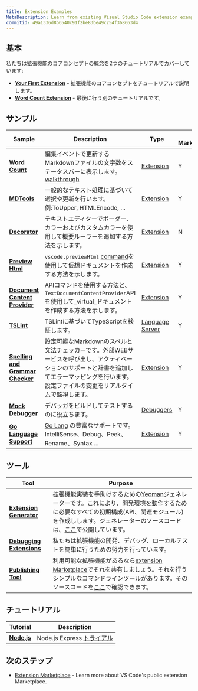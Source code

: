 ```yaml
---
title: Extension Examples
MetaDescription: Learn from existing Visual Studio Code extension examples.
commitid: 49a1336d8b6540c91f2be83be49c254f368663d4
---
```


## 基本

私たちは拡張機能のコアコンセプトの概念を2つのチュートリアルでカバーしています:

* **[Your First Extension](/docs/extensions/example-hello-world.md)** -  拡張機能のコアコンセプトをチュートリアルで説明します。
* **[Word Count Extension](/docs/extensions/example-word-count.md)** - 最後に行う別のチュートリアルです。

## サンプル

Sample|Description|Type|In Marketplace
------|-----------|----|---------
**[Word Count](https://github.com/Microsoft/vscode-wordcount)**|編集イベントで更新するMarkdownファイルの文字数をステータスバーに表示します。[walkthrough](/docs/extensions/example-word-count.md)|[Extension](/docs/extensions/example-hello-world.md)|Y
**[MDTools](https://github.com/Microsoft/vscode-MDTools)**|一般的なテキスト処理に基づいて選択や更新を行います。例:ToUpper, HTMLEncode, ...|[Extension](/docs/extensions/example-hello-world.md)|Y
**[Decorator](https://github.com/Microsoft/vscode-extension-samples/tree/master/decorator-sample)**|テキストエディターでボーダー、カラーおよびカスタムカラーを使用して概要ルーラーを追加する方法を示します。|[Extension](/docs/extensions/example-hello-world.md)|N
**[Preview Html](https://github.com/Microsoft/vscode-extension-samples/tree/master/previewhtml-sample)**|`vscode.previewHtml` [command](/docs/extensionapi/vscode-api-commands.md#commands)を使用して仮想ドキュメントを作成する方法を示します。|[Extension](/docs/extensions/example-hello-world.md)|Y
**[Document Content Provider](https://github.com/Microsoft/vscode-extension-samples/tree/master/contentprovider-sample)**|APIコマンドを使用する方法と、`TextDocumentContentProvider`APIを使用して_virtual_ドキュメントを作成する方法を示します。|[Extension](/docs/extensions/example-hello-world.md)|Y
**[TSLint](https://github.com/Microsoft/vscode-tslint)**|TSLintに基づいてTypeScriptを検証します。|[Language Server](/docs/extensions/example-language-server.md)|Y
**[Spelling and Grammar Checker](https://github.com/Microsoft/vscode-spell-check)**|設定可能なMarkdownのスペルと文法チェッカーです。外部WEBサービスを呼び出し、アクティベーションのサポートと辞書を追加してエラーマッピングを行います。設定ファイルの変更をリアルタイムで監視します。|[Extension](/docs/extensions/example-hello-world.md)|Y
**[Mock Debugger](https://github.com/Microsoft/vscode-mock-debug)**|デバッガをビルドしてテストするのに役立ちます。|[Debuggers](/docs/extensions/example-debuggers.md)|Y
**[Go Language Support](https://github.com/microsoft/vscode-go)**|[Go Lang](https://golang.org/) の豊富なサポートです。IntelliSense、Debug、Peek、Rename、Syntax ...|[Extension](/docs/extensionapi/vscode-api.md#languages)|Y

## ツール

Tool|Purpose
----|-------
**[Extension Generator](/docs/extensions/yocode.md)**|拡張機能実装を手助けするための[Yeoman](http://yeoman.io/)ジェネレーターです。これにより、開発環境を動作するために必要なすべての初期構成(API、関連モジュール)を作成しします。ジェネレーターのソースコードは、[ここ](https://github.com/Microsoft/vscode-generator-code)で公開しています。
**[Debugging Extensions](/docs/extensions/debugging-extensions.md)**|私たちは拡張機能の開発、デバッグ、ローカルテストを簡単に行うための努力を行っています。
**[Publishing Tool](/docs/extensions/publish-extension.md)**|利用可能な拡張機能があるなら[extension Marketplace](/docs/userguide/extension-gallery.md)でそれを共有しましょう。それを行うシンプルなコマンドラインツールがあります。そのソースコードを[ここ](https://github.com/Microsoft/vsce)で確認できます。

## チュートリアル

Tutorial|Description
--------|-----------
**[Node.js](https://github.com/Microsoft/vscode-samples)**|Node.js Express [トライアル](/docs/nodejs/nodejs-tutorial.md)

## 次のステップ

* [Extension Marketplace](/docs/userguide/extension-gallery.md) - Learn more about VS Code's public extension Marketplace.
